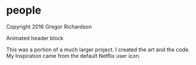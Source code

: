 # people
Copyright 2016 Gregor Richardson

Animated header block

This was a portion of a much larger project. I created the art and the code. My Inspiration came from the default Netflix user icon.
